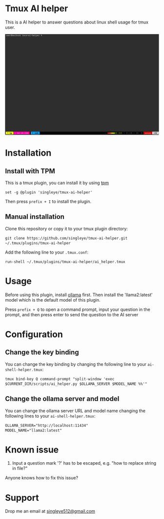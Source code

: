 # Tmux AI helper

This is a AI helper to answer questions about linux shell usage for tmux user.

![demo](https://github.com/singleye/tmux-ai-helper/blob/main/demo.gif)

# Installation

## Install with TPM

This is a tmux plugin, you can install it by using [tpm](https://github.com/tmux-plugins/tpm)

```
set -g @plugin 'singleye/tmux-ai-helper'
```

Then press `prefix + I` to install the plugin.

## Manual installation

Clone this repository or copy it to your tmux plugin directory:

```
git clone https://github.com/singleye/tmux-ai-helper.git ~/.tmux/plugins/tmux-ai-helper
```

Add the following line to your `.tmux.conf`:

```
run-shell ~/.tmux/plugins/tmux-ai-helper/ai_helper.tmux
```

# Usage

Before using this plugin, install [ollama](https://github.com/ollama/ollama) first. Then install the 'llama2:latest' model which is the default model of this plugin.

Press `prefix + Q` to open a command prompt, input your question in the prompt, and then press enter to send the question to the AI server

# Configuration

## Change the key binding

You can change the key binding by changing the following line to your `ai-shell-helper.tmux`:

```
tmux bind-key Q command-prompt "split-window 'exec $CURRENT_DIR/scripts/ai_helper.py $OLLAMA_SERVER $MODEL_NAME %%'"
```

## Change the ollama server and model

You can change the ollama server URL and model name changing the following lines to your `ai-shell-helper.tmux`:

```
OLLAMA_SERVER="http://localhost:11434"
MODEL_NAME="llama2:latest"
```

# Known issue

1. Input a question mark '?' has to be escaped, e.g. "how to replace string in file\?"

Anyone knows how to fix this issue?

# Support

Drop me an email at <singleye512@gmail.com>
